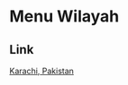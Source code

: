 # Menu Wilayah

## Link

[Karachi, Pakistan](https://github.com/gigit-pemilu/pemilu-2024-99-luar-negeri/tree/main/pileg-dpr/hitung-suara/sub/99-luar-negeri/sub/57-karachi-pakistan/sub/01-karachi-pakistan)

